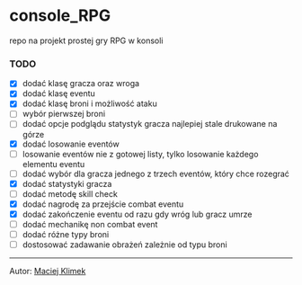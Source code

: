 # console_RPG
repo na projekt prostej gry RPG w konsoli

### TODO
- [X] dodać klasę gracza oraz wroga
- [X] dodać klasę eventu
- [X] dodać klasę broni i możliwość ataku
- [ ] wybór pierwszej broni
- [ ] dodać opcje podglądu statystyk gracza najlepiej stale drukowane na górze
- [X] dodać losowanie eventów
- [ ] losowanie eventów nie z gotowej listy, tylko losowanie każdego elementu eventu
- [ ] dodać wybór dla gracza jednego z trzech eventów, który chce rozegrać
- [X] dodać statystyki gracza
- [ ] dodać metodę skill check
- [X] dodać nagrodę za przejście combat eventu
- [X] dodać zakończenie eventu od razu gdy wróg lub gracz umrze
- [ ] dodać mechanikę non combat event
- [ ] dodać różne typy broni
- [ ] dostosować zadawanie obrażeń zależnie od typu broni
---
Autor: [Maciej Klimek](https://github.com/mklimek00)